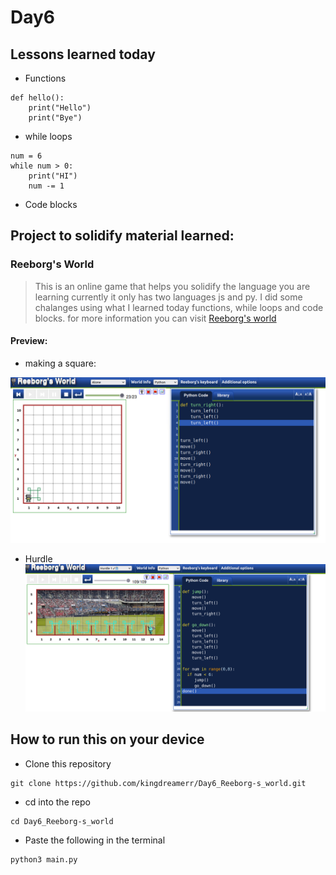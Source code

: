 # Day6

## Lessons learned today

- Functions
```
def hello():
    print("Hello")
    print("Bye")
```
- while loops
```
num = 6
while num > 0:
    print("HI")
    num -= 1
```

- Code blocks

## Project to solidify material learned: 

### Reeborg's World

> This is an online game that helps you solidify the language you are learning currently it only has two languages js and py. I did some chalanges using what I learned today functions, while loops and code blocks.
for more information you can visit [Reeborg's world](http://reeborg.ca/reeborg.html?lang=en&mode=python&menu=worlds%2Fmenus%2Fchallenges_en.json&name=Alone&url=%2Fworlds%2Ftutorial_en%2Falone.json)

#### Preview:
- making a square:

![square](./square.png)

- Hurdle
![hurdle](./reeborg2.png)

## How to run this on your device

- Clone this repository
```
git clone https://github.com/kingdreamerr/Day6_Reeborg-s_world.git
```
- cd into the repo
```
cd Day6_Reeborg-s_world
```

- Paste the following in the terminal 
```
python3 main.py
```